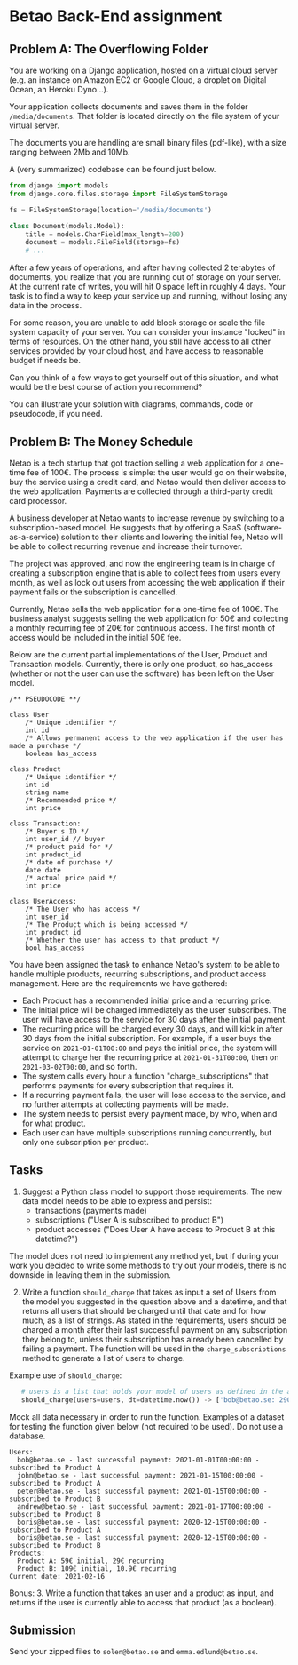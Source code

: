 # Betao Back-End assignment

## Problem A: The Overflowing Folder

You are working on a Django application, hosted on a virtual cloud server (e.g. an instance on Amazon EC2 or Google Cloud, a droplet on Digital Ocean, an Heroku Dyno...).

Your application collects documents and saves them in the folder `/media/documents`. That folder is located directly on the file system of your virtual server. 

The documents you are handling are small binary files (pdf-like), with a size ranging between 2Mb and 10Mb. 

A (very summarized) codebase can be found just below.

```python
from django import models
from django.core.files.storage import FileSystemStorage

fs = FileSystemStorage(location='/media/documents')

class Document(models.Model):
    title = models.CharField(max_length=200)
    document = models.FileField(storage=fs)
    # ...
```

After a few years of operations, and after having collected 2 terabytes of documents, you realize that you are running out of storage on your server. At the current rate of writes, you will hit 0 space left in roughly 4 days. Your task is to find a way to keep your service up and running, without losing any data in the process.

For some reason, you are unable to add block storage or scale the file system capacity of your server. You can consider your instance "locked" in terms of resources. On the other hand, you still have access to all other services provided by your cloud host, and have access to reasonable budget if needs be.

Can you think of a few ways to get yourself out of this situation, and what would be the best course of action you recommend? 

You can illustrate your solution with diagrams, commands, code or pseudocode, if you need.

## Problem B: The Money Schedule

Netao is a tech startup that got traction selling a web application for a one-time fee of 100€. The process is simple: the user would go on their website, buy the service using a credit card, and Netao would then deliver access to the web application. Payments are collected through a third-party credit card processor. 

A business developer at Netao wants to increase revenue by switching to a subscription-based model. He suggests that by offering a SaaS (software-as-a-service) solution to their clients and lowering the initial fee, Netao will be able to collect recurring revenue and increase their turnover.

The project was approved, and now the engineering team is in charge of creating a subscription engine that is able to collect fees from users every month, as well as lock out users from accessing the web application if their payment fails or the subscription is cancelled.

Currently, Netao sells the web application for a one-time fee of 100€. The business analyst suggests selling the web application for 50€ and collecting a monthly recurring fee of 20€ for continuous access. The first month of access would be included in the initial 50€ fee.


Below are the current partial implementations of the User, Product and Transaction models. Currently, there is only one product, so has_access (whether or not the user can use the software) has been left on the User model.

```
/** PSEUDOCODE **/

class User
    /* Unique identifier */
    int id
    /* Allows permanent access to the web application if the user has made a purchase */
    boolean has_access

class Product
    /* Unique identifier */
    int id
    string name
    /* Recommended price */ 
    int price

class Transaction:
    /* Buyer's ID */
    int user_id // buyer
    /* product paid for */
    int product_id
    /* date of purchase */
    date date
    /* actual price paid */
    int price
    
class UserAccess:
    /* The User who has access */
    int user_id
    /* The Product which is being accessed */
    int product_id
    /* Whether the user has access to that product */
    bool has_access
``` 

You have been assigned the task to enhance Netao's system to be able to handle multiple products, recurring subscriptions, and product access management. Here are the requirements we have gathered:

- Each Product has a recommended initial price and a recurring price.
- The initial price will be charged immediately as the user subscribes. The user will have access to the service for 30 days after the initial payment.
- The recurring price will be charged every 30 days, and will kick in after 30 days from the initial subscription. For example, if a user buys the service on `2021-01-01T00:00` and pays the initial price, the system will attempt to charge her the recurring price at `2021-01-31T00:00`, then on `2021-03-02T00:00`, and so forth.
- The system calls every hour a function "charge_subscriptions" that performs payments for every subscription that requires it.
- If a recurring payment fails, the user will lose access to the service, and no further attempts at collecting payments will be made.
- The system needs to persist every payment made, by who, when and for what product.
- Each user can have multiple subscriptions running concurrently, but only one subscription per product.

## Tasks
1. Suggest a Python class model to support those requirements. The new data model needs to be able to express and persist:
    - transactions (payments made)
    - subscriptions ("User A is subscribed to product B")
    - product accesses ("Does User A have access to Product B at this datetime?")
   
The model does not need to implement any method yet, but if during your work you decided to write some methods to try out your models, there is no downside in leaving them in the submission.

2. Write a function `should_charge` that takes as input a set of Users from the model you suggested in the question above and a datetime, and that returns all users that should be charged until that date and for how much, as a list of strings. As stated in the requirements, users should be charged a month after their last successful payment on any subscription they belong to, unless their subscription has already been cancelled by failing a payment. 
The function will be used in the `charge_subscriptions` method to generate a list of users to charge.

Example use of `should_charge`:
```python
   # users is a list that holds your model of users as defined in the answer to question 1
   should_charge(users=users, dt=datetime.now()) -> ['bob@betao.se: 290kr', 'john@betao.se: 290kr']
```

Mock all data necessary in order to run the function. Examples of a dataset for testing the function given below (not required to be used). Do not use a database.
```
Users: 
  bob@betao.se - last successful payment: 2021-01-01T00:00:00 - subscribed to Product A
  john@betao.se - last successful payment: 2021-01-15T00:00:00 - subscribed to Product A
  peter@betao.se - last successful payment: 2021-01-15T00:00:00 - subscribed to Product B
  andrew@betao.se - last successful payment: 2021-01-17T00:00:00 - subscribed to Product B
  boris@betao.se - last successful payment: 2020-12-15T00:00:00 - subscribed to Product A
  boris@betao.se - last successful payment: 2020-12-15T00:00:00 - subscribed to Product B
Products:
  Product A: 59€ initial, 29€ recurring
  Product B: 109€ initial, 10.9€ recurring
Current date: 2021-02-16
```


Bonus:
3. Write a function that takes an user and a product as input, and returns if the user is currently able to access that product (as a boolean).

## Submission
Send your zipped files to `solen@betao.se` and `emma.edlund@betao.se`.
